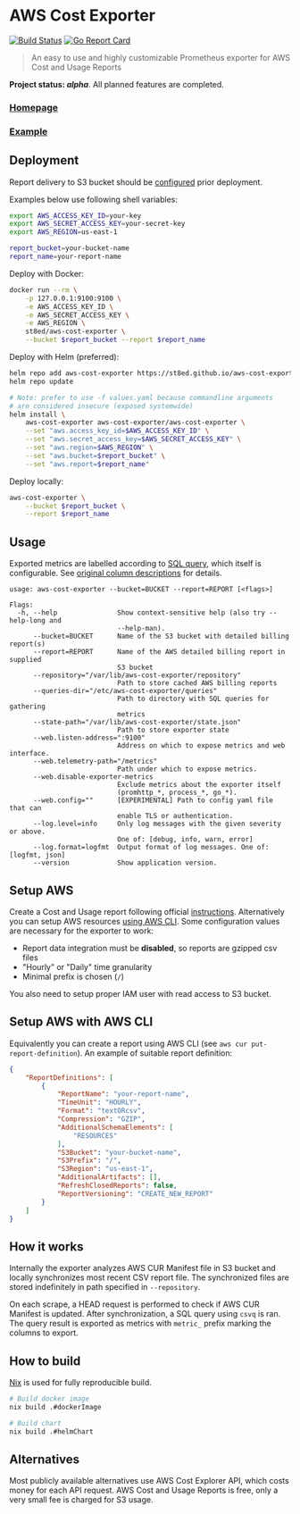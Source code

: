 # AWS Cost Exporter

[![Build Status](https://github.com/st8ed/aws-cost-exporter/actions/workflows/build-publish.yml/badge.svg)](https://github.com/st8ed/aws-cost-exporter/actions)
[![Go Report Card](https://goreportcard.com/badge/st8ed/aws-cost-exporter "Go Report Card")](https://goreportcard.com/report/st8ed/aws-cost-exporter)

> An easy to use and highly customizable Prometheus exporter
for AWS Cost and Usage Reports

**Project status: *alpha***. All planned features are completed.

### [Homepage](https://github.com/st8ed/aws-cost-exporter)
### [Example](https://raw.githubusercontent.com/st8ed/aws-cost-exporter/gh-pages/assets/demo.png)

## Deployment

Report delivery to S3 bucket should be [configured](#setup-aws) prior deployment.

Examples below use following shell variables:

```bash
export AWS_ACCESS_KEY_ID=your-key
export AWS_SECRET_ACCESS_KEY=your-secret-key
export AWS_REGION=us-east-1

report_bucket=your-bucket-name
report_name=your-report-name
```

Deploy with Docker:
```bash
docker run --rm \
    -p 127.0.0.1:9100:9100 \
    -e AWS_ACCESS_KEY_ID \
    -e AWS_SECRET_ACCESS_KEY \
    -e AWS_REGION \
    st8ed/aws-cost-exporter \
    --bucket $report_bucket --report $report_name
```

Deploy with Helm (preferred):
```bash
helm repo add aws-cost-exporter https://st8ed.github.io/aws-cost-exporter/
helm repo update

# Note: prefer to use -f values.yaml because commandline arguments
# are considered insecure (exposed systemwide)
helm install \
    aws-cost-exporter aws-cost-exporter/aws-cost-exporter \
    --set "aws.access_key_id=$AWS_ACCESS_KEY_ID" \
    --set "aws.secret_access_key=$AWS_SECRET_ACCESS_KEY" \
    --set "aws.region=$AWS_REGION" \
    --set "aws.bucket=$report_bucket" \
    --set "aws.report=$report_name"
```

Deploy locally:
```bash
aws-cost-exporter \
    --bucket $report_bucket \
    --report $report_name
```

## Usage

Exported metrics are labelled according to [SQL query](https://github.com/st8ed/aws-cost-exporter/blob/main/configs/queries/common.sql), which itself
is configurable. See [original column descriptions](https://docs.aws.amazon.com/cur/latest/userguide/data-dictionary.html) for details.

```
usage: aws-cost-exporter --bucket=BUCKET --report=REPORT [<flags>]

Flags:
  -h, --help               Show context-sensitive help (also try --help-long and
                           --help-man).
      --bucket=BUCKET      Name of the S3 bucket with detailed billing report(s)
      --report=REPORT      Name of the AWS detailed billing report in supplied
                           S3 bucket
      --repository="/var/lib/aws-cost-exporter/repository"
                           Path to store cached AWS billing reports
      --queries-dir="/etc/aws-cost-exporter/queries"
                           Path to directory with SQL queries for gathering
                           metrics
      --state-path="/var/lib/aws-cost-exporter/state.json"
                           Path to store exporter state
      --web.listen-address=":9100"
                           Address on which to expose metrics and web interface.
      --web.telemetry-path="/metrics"
                           Path under which to expose metrics.
      --web.disable-exporter-metrics
                           Exclude metrics about the exporter itself
                           (promhttp_*, process_*, go_*).
      --web.config=""      [EXPERIMENTAL] Path to config yaml file that can
                           enable TLS or authentication.
      --log.level=info     Only log messages with the given severity or above.
                           One of: [debug, info, warn, error]
      --log.format=logfmt  Output format of log messages. One of: [logfmt, json]
      --version            Show application version.
```

## Setup AWS
Create a Cost and Usage report following official [instructions](https://docs.aws.amazon.com/cur/latest/userguide/cur-create.html). Alternatively you can setup AWS resources [using AWS CLI](#configure-with-aws-cli). Some configuration values are necessary for the exporter to work:

- Report data integration must be **disabled**, so reports are gzipped csv files
- "Hourly" or "Daily" time granularity
- Minimal prefix is chosen (`/`)

You also need to setup proper IAM user with read access to S3 bucket.

## Setup AWS with AWS CLI
Equivalently you can create a report using AWS CLI (see `aws cur put-report-definition`). An example of suitable report definition:

```json
{
    "ReportDefinitions": [
        {
            "ReportName": "your-report-name",
            "TimeUnit": "HOURLY",
            "Format": "textORcsv",
            "Compression": "GZIP",
            "AdditionalSchemaElements": [
                "RESOURCES"
            ],
            "S3Bucket": "your-bucket-name",
            "S3Prefix": "/",
            "S3Region": "us-east-1",
            "AdditionalArtifacts": [],
            "RefreshClosedReports": false,
            "ReportVersioning": "CREATE_NEW_REPORT"
        }
    ]
}
```

## How it works

Internally the exporter analyzes AWS CUR Manifest file in S3 bucket and locally synchronizes most recent CSV report file.
The synchronized files are stored indefinitely in path specified in `--repository`.

On each scrape, a HEAD request is performed to check if AWS CUR Manifest is updated.
After synchronization, a SQL query using `csvq` is ran. The query result is exported as metrics with `metric_` prefix marking the columns to export.


## How to build

[Nix](https://nixos.org/) is used for fully reproducible build.

```bash
# Build docker image
nix build .#dockerImage

# Build chart
nix build .#helmChart
```

## Alternatives

Most publicly available alternatives use AWS Cost Explorer API, which costs money
for each API request. AWS Cost and Usage Reports is free, only a very small fee is
charged for S3 usage.
